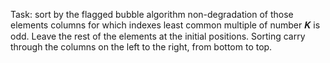 Task: sort by the flagged bubble algorithm non-degradation of those
elements columns for which indexes least common multiple of number 𝑲 is
odd. Leave the rest of the elements at the initial positions. Sorting
carry through the columns on the left to the right, from bottom to top.
